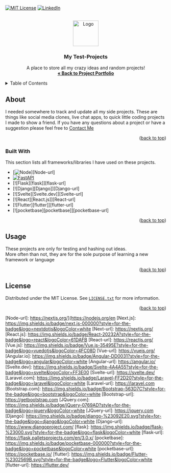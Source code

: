 <a name="readme-top"></a>


[![MIT License][license-shield]][license-url]
[![LinkedIn][linkedin-shield]][linkedin-url]



<!-- PROJECT LOGO -->
<br />
<div align="center">

  <img src="https://github.com/CameronCSS/test-projects/assets/121735588/2db0216a-bc67-47d7-a3d3-4f55ab4c2997" alt="Logo" height="80">

  <h3 align="center">My Test-Projects</h3>

  <p align="center">
    A place to store all my crazy ideas and random projects!
    <br />
    <a href="https://github.com/CameronCSS/PersonalProjects"><strong>« Back to Project Portfolio</strong></a>
    <br />
  </p>
</div>



<!-- TABLE OF CONTENTS -->
<details>
  <summary>Table of Contents</summary>
  <ol>
    <li>
      <a href="#about">About</a>
      <ul>
        <li><a href="#built-with">Built With</a></li>
      </ul>
    </li>
    <li><a href="#usage">Usage</a></li>
    <li><a href="#license">License</a></li>
    <li><a href="#contact">Contact</a></li>
  </ol>
</details>



<!-- ABOUT THE PROJECT -->
## About

I needed somewhere to track and update all my side projects. These are things like social media clones, live chat apps, to quick little coding projects I made to show a friend.
If you have any questions about a project or have a suggestion please feel free to <a href="https://camdoesdata.com/#contact">Contact Me</a>

<p align="right">(<a href="#readme-top">back to top</a>)</p>



### Built With

This section lists all frameworks/libraries I have used on these projects.

* [![Node][Node.js]][Node-url]
* [![FastAPI][FastAPI]][FastAPI-url]
* [![Flask][flask]][flask-url]
* [![Django][Django]][Django-url]
* [![Svelte][Svelte.dev]][Svelte-url]
* [![React][React.js]][React-url]
* [![Flutter][flutter]][flutter-url]
* [![pocketbase][pocketbase]][pocketbase-url]

<p align="right">(<a href="#readme-top">back to top</a>)</p>


<!-- USAGE EXAMPLES -->
## Usage

These projects are only for testing and hashing out ideas.
<br>
More often than not, they are for the sole purpose of learning a new framework or language


<p align="right">(<a href="#readme-top">back to top</a>)</p>


<!-- LICENSE -->
## License

Distributed under the MIT License. See [`LICENSE.txt`](https://github.com/CameronCSS/test-projects/blob/master/LICENSE.txt) for more information.

<p align="right">(<a href="#readme-top">back to top</a>)</p>




<!-- MARKDOWN LINKS & IMAGES -->
<!-- https://www.markdownguide.org/basic-syntax/#reference-style-links -->
[contributors-shield]: https://img.shields.io/github/contributors/othneildrew/Best-README-Template.svg?style=for-the-badge
[contributors-url]: https://github.com/othneildrew/Best-README-Template/graphs/contributors
[fastapi]: https://img.shields.io/badge/FastAPI-005571?style=for-the-badge&logo=fastapi
[fastapi-url]: https://fastapi.tiangolo.com/
[forks-shield]: https://img.shields.io/github/forks/othneildrew/Best-README-Template.svg?style=for-the-badge
[forks-url]: https://github.com/othneildrew/Best-README-Template/network/members
[stars-shield]: https://img.shields.io/github/stars/othneildrew/Best-README-Template.svg?style=for-the-badge
[stars-url]: https://github.com/othneildrew/Best-README-Template/stargazers
[issues-shield]: https://img.shields.io/github/issues/othneildrew/Best-README-Template.svg?style=for-the-badge
[issues-url]: https://github.com/othneildrew/Best-README-Template/issues
[license-shield]: https://img.shields.io/github/license/othneildrew/Best-README-Template.svg?style=for-the-badge
[license-url]: https://github.com/CameronCSS/test-projects/blob/master/LICENSE.txt
[linkedin-shield]: https://img.shields.io/badge/-LinkedIn-black.svg?style=for-the-badge&logo=linkedin&colorB=555
[linkedin-url]: https://www.linkedin.com/in/cameron-css/
[product-screenshot]: https://github.com/CameronCSS/test-projects/assets/121735588/5c2c05ed-dfef-4262-b0fe-59942e1ac871
[Node.js]: https://img.shields.io/badge/node.js-6DA55F?style=for-the-badge&logo=node.js&logoColor=white
[Node-url]: https://nextjs.org/](https://nodejs.org/en
[Next.js]: https://img.shields.io/badge/next.js-000000?style=for-the-badge&logo=nextdotjs&logoColor=white
[Next-url]: https://nextjs.org/
[React.js]: https://img.shields.io/badge/React-20232A?style=for-the-badge&logo=react&logoColor=61DAFB
[React-url]: https://reactjs.org/
[Vue.js]: https://img.shields.io/badge/Vue.js-35495E?style=for-the-badge&logo=vuedotjs&logoColor=4FC08D
[Vue-url]: https://vuejs.org/
[Angular.io]: https://img.shields.io/badge/Angular-DD0031?style=for-the-badge&logo=angular&logoColor=white
[Angular-url]: https://angular.io/
[Svelte.dev]: https://img.shields.io/badge/Svelte-4A4A55?style=for-the-badge&logo=svelte&logoColor=FF3E00
[Svelte-url]: https://svelte.dev/
[Laravel.com]: https://img.shields.io/badge/Laravel-FF2D20?style=for-the-badge&logo=laravel&logoColor=white
[Laravel-url]: https://laravel.com
[Bootstrap.com]: https://img.shields.io/badge/Bootstrap-563D7C?style=for-the-badge&logo=bootstrap&logoColor=white
[Bootstrap-url]: https://getbootstrap.com
[JQuery.com]: https://img.shields.io/badge/jQuery-0769AD?style=for-the-badge&logo=jquery&logoColor=white
[JQuery-url]: https://jquery.com 
[Django]: https://img.shields.io/badge/django-%23092E20.svg?style=for-the-badge&logo=django&logoColor=white
[Django-url]: https://www.djangoproject.com/
[flask]: https://img.shields.io/badge/flask-%23000.svg?style=for-the-badge&logo=flask&logoColor=white
[flask-url]: https://flask.palletsprojects.com/en/3.0.x/
[pocketbase]: https://img.shields.io/badge/pocketbase-000000?style=for-the-badge&logo=pocketbase&logoColor=white
[pocketbase-url]: https://pocketbase.io/
[flutter]: https://img.shields.io/badge/Flutter-%2302569B.svg?style=for-the-badge&logo=Flutter&logoColor=white
[flutter-url]: https://flutter.dev/


